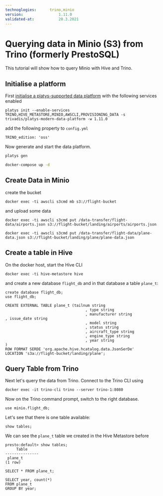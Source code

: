 ```yaml
---
technoglogies:      trino,minio
version:				1.11.0
validated-at:			20.3.2021
---
```


# Querying data in Minio (S3) from Trino (formerly PrestoSQL)

This tutorial will show how to query Minio with Hive and Trino. 

## Initialise a platform

First [initialise a platys-supported data platform](../../getting-started.md) with the following services enabled 

```
platys init --enable-services TRINO,HIVE_METASTORE,MINIO,AWSCLI,PROVISIONING_DATA -s trivadis/platys-modern-data-platform -w 1.11.0
```

add the following property to `config.yml`

```
TRINO_edition: 'oss'
```

Now generate and start the data platform. 

```bash
platys gen

docker-compose up -d
```

## Create Data in Minio

create the bucket

```
docker exec -ti awscli s3cmd mb s3://flight-bucket
```

and upload some data

```
docker exec -ti awscli s3cmd put /data-transfer/flight-data/airports.json s3://flight-bucket/landing/airports/airports.json

docker exec -ti awscli s3cmd put /data-transfer/flight-data/plane-data.json s3://flight-bucket/landing/plane/plane-data.json
```

## Create a table in Hive

On the docker host, start the Hive CLI 

```
docker exec -ti hive-metastore hive
```

and create a new database `flight_db` and in that database a table `plane_t`:

```
create database flight_db;
use flight_db;

CREATE EXTERNAL TABLE plane_t (tailnum string
									, type string
									, manufacturer string									, issue_date string
									, model string
									, status string
									, aircraft_type string
									, engine_type string
									, year string									 )
ROW FORMAT SERDE 'org.apache.hive.hcatalog.data.JsonSerDe'
LOCATION 's3a://flight-bucket/landing/plane';
```


## Query Table from Trino

Next let's query the data from Trino. Connect to the Trino CLI using

```
docker exec -it trino-cli trino --server trino-1:8080
```

Now on the Trino command prompt, switch to the right database. 

```
use minio.flight_db;
```

Let's see that there is one table available:

```
show tables;
```

We can see the `plane_t` table we created in the Hive Metastore before

```
presto:default> show tables;
     Table
---------------
 plane_t
(1 row)
```

```
SELECT * FROM plane_t;
```

```
SELECT year, count(*)
FROM plane_t
GROUP BY year;
```
